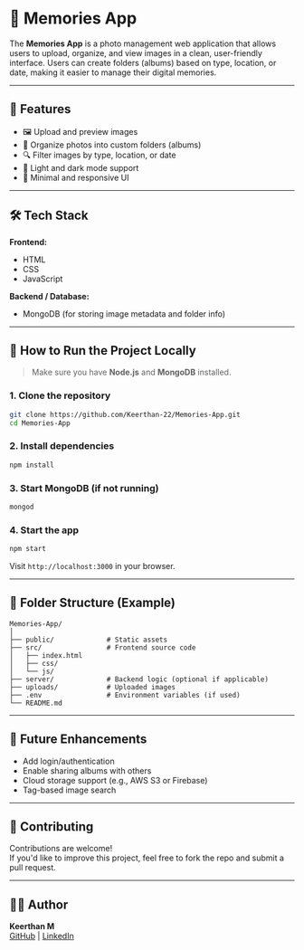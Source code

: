 # 📸 Memories App

The **Memories App** is a photo management web application that allows users to upload, organize, and view images in a clean, user-friendly interface. Users can create folders (albums) based on type, location, or date, making it easier to manage their digital memories.

---

## 🚀 Features

- 🖼️ Upload and preview images  
- 📁 Organize photos into custom folders (albums)  
- 🔍 Filter images by type, location, or date  
- 🌙 Light and dark mode support  
- 🎨 Minimal and responsive UI

---

## 🛠️ Tech Stack

**Frontend:**  
- HTML  
- CSS  
- JavaScript

**Backend / Database:**  
- MongoDB (for storing image metadata and folder info)  

---

## 🧪 How to Run the Project Locally

> Make sure you have **Node.js** and **MongoDB** installed.

### 1. Clone the repository
```bash
git clone https://github.com/Keerthan-22/Memories-App.git
cd Memories-App
```

### 2. Install dependencies
```bash
npm install
```

### 3. Start MongoDB (if not running)
```bash
mongod
```

### 4. Start the app
```bash
npm start
```

Visit `http://localhost:3000` in your browser.

---

## 📁 Folder Structure (Example)
```
Memories-App/
│
├── public/             # Static assets
├── src/                # Frontend source code
│   ├── index.html
│   ├── css/
│   └── js/
├── server/             # Backend logic (optional if applicable)
├── uploads/            # Uploaded images
├── .env                # Environment variables (if used)
└── README.md
```

---

## 🧠 Future Enhancements

- Add login/authentication  
- Enable sharing albums with others  
- Cloud storage support (e.g., AWS S3 or Firebase)  
- Tag-based image search  

---

## 🤝 Contributing

Contributions are welcome!  
If you'd like to improve this project, feel free to fork the repo and submit a pull request.

---



## 🙋‍♂️ Author

**Keerthan M**  
[GitHub](https://github.com/Keerthan-22) | [LinkedIn](https://www.linkedin.com/in/keerthanm/)

